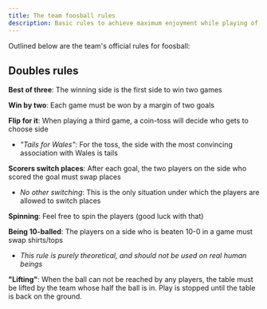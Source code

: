 ```yaml
---
title: The team foosball rules
description: Basic rules to achieve maximum enjoyment while playing of The Great Game
---
```


Outlined below are the team's official rules for foosball:

## Doubles rules

**Best of three**: The winning side is the first side to win two games

**Win by two**: Each game must be won by a margin of two goals

**Flip for it**: When playing a third game, a coin-toss will decide who gets to choose side

- _"Tails for Wales"_: For the toss, the side with the most convincing association with Wales is tails

**Scorers switch places**: After each goal, the two players on the side who scored the goal must swap places

- _No other switching_: This is the only situation under which the players are allowed to switch places

**Spinning**: Feel free to spin the players (good luck with that)

**Being 10-balled**: The players on a side who is beaten 10-0 in a game must swap shirts/tops

- _This rule is purely theoretical, and should not be used on real human beings_

**"Lifting"**: When the ball can not be reached by any players, the table must be lifted by the team whose half the ball is in. Play is stopped until the table is back on the ground.
